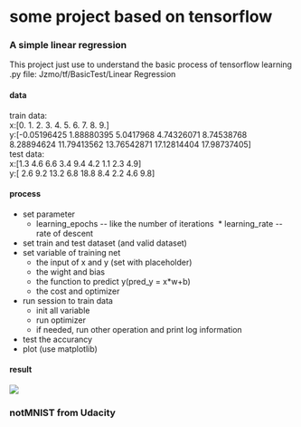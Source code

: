 # some project based on tensorflow
### A simple linear regression
This project just use to understand the basic process of tensorflow learning<br>
.py file: Jzmo/tf/BasicTest/Linear Regression<br>

#### data
train data:<br>
x:[0. 1. 2. 3. 4. 5. 6. 7. 8. 9.]<br>
y:[-0.05196425  1.88880395  5.0417968   4.74326071  8.74538768  8.28894624  11.79413562 13.76542871 17.12814404 17.98737405]<br>
test data:<br>
x:[1.3 4.6 6.6 3.4 9.4 4.2 1.1 2.3 4.9]<br>
y:[ 2.6  9.2 13.2  6.8 18.8  8.4  2.2  4.6  9.8]<br>
#### process
* set parameter
  * learning_epochs -- like the number of iterations
  * learning_rate -- rate of descent
* set train and test dataset (and valid dataset)
* set variable of training net
  * the input of x and y (set with placeholder)
  * the wight and bias
  * the function to predict y(pred_y = x*w+b)
  * the cost and optimizer
* run session to train data
  * init all variable
  * run optimizer
  * if needed, run other operation and print log information
* test the accurancy
* plot (use matplotlib)
#### result
![](https://github.com/Jzmo/tf/BasicTest/LinearRegression/linearRegression.png)

### notMNIST from Udacity

